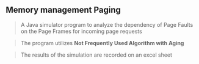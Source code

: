 ## Memory management Paging
> A Java simulator program to analyze the dependency of Page Faults on the Page Frames for incoming page requests

> The program utilizes **Not Frequently Used Algorithm with Aging**

> The results of the simulation are recorded on an excel sheet
